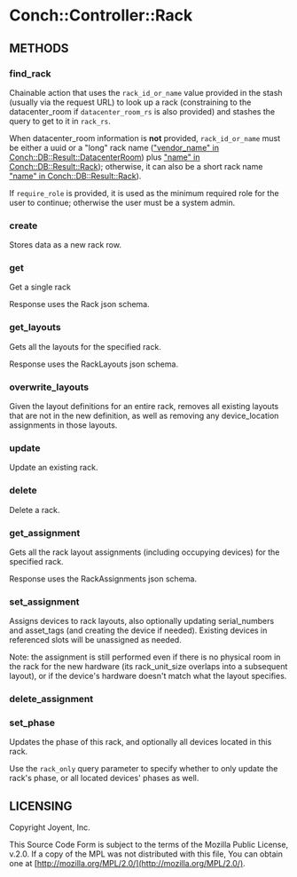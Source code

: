 # Conch::Controller::Rack

## METHODS

### find\_rack

Chainable action that uses the `rack_id_or_name` value provided in the stash (usually via the
request URL) to look up a rack (constraining to the datacenter\_room if `datacenter_room_rs` is
also provided) and stashes the query to get to it in `rack_rs`.

When datacenter\_room information is **not** provided, `rack_id_or_name` must be either a uuid
or a "long" rack name (["vendor\_name" in Conch::DB::Result::DatacenterRoom](../modules/Conch%3A%3ADB%3A%3AResult%3A%3ADatacenterRoom#vendor_name)) plus
["name" in Conch::DB::Result::Rack](../modules/Conch%3A%3ADB%3A%3AResult%3A%3ARack#name)); otherwise, it can also be a short rack name
["name" in Conch::DB::Result::Rack](../modules/Conch%3A%3ADB%3A%3AResult%3A%3ARack#name)).

If `require_role` is provided, it is used as the minimum required role for the user to
continue; otherwise the user must be a system admin.

### create

Stores data as a new rack row.

### get

Get a single rack

Response uses the Rack json schema.

### get\_layouts

Gets all the layouts for the specified rack.

Response uses the RackLayouts json schema.

### overwrite\_layouts

Given the layout definitions for an entire rack, removes all existing layouts that are not in
the new definition, as well as removing any device\_location assignments in those layouts.

### update

Update an existing rack.

### delete

Delete a rack.

### get\_assignment

Gets all the rack layout assignments (including occupying devices) for the specified rack.

Response uses the RackAssignments json schema.

### set\_assignment

Assigns devices to rack layouts, also optionally updating serial\_numbers and asset\_tags (and
creating the device if needed). Existing devices in referenced slots will be unassigned as needed.

Note: the assignment is still performed even if there is no physical room in the rack
for the new hardware (its rack\_unit\_size overlaps into a subsequent layout), or if the device's
hardware doesn't match what the layout specifies.

### delete\_assignment

### set\_phase

Updates the phase of this rack, and optionally all devices located in this rack.

Use the `rack_only` query parameter to specify whether to only update the rack's phase, or all
located devices' phases as well.

## LICENSING

Copyright Joyent, Inc.

This Source Code Form is subject to the terms of the Mozilla Public License,
v.2.0. If a copy of the MPL was not distributed with this file, You can obtain
one at [http://mozilla.org/MPL/2.0/](http://mozilla.org/MPL/2.0/).
